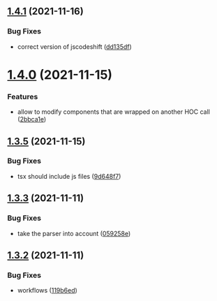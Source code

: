 ## [1.4.1](https://github.com/danielo515/codemods/compare/v1.4.0...v1.4.1) (2021-11-16)


### Bug Fixes

* correct version of jscodeshift ([dd135df](https://github.com/danielo515/codemods/commit/dd135df2469674af58611be363af946933134e38))



# [1.4.0](https://github.com/danielo515/codemods/compare/v1.3.5...v1.4.0) (2021-11-15)


### Features

* allow to modify components that are wrapped on another HOC call ([2bbca1e](https://github.com/danielo515/codemods/commit/2bbca1ece3ed7a8d70bcbbd41f10e3d1bd9b730e))



## [1.3.5](https://github.com/danielo515/codemods/compare/v1.3.3...v1.3.5) (2021-11-15)


### Bug Fixes

* tsx should include js files ([9d648f7](https://github.com/danielo515/codemods/commit/9d648f7fb3177aaec956bf219369ff2668378692))



## [1.3.3](https://github.com/danielo515/codemods/compare/v1.3.2...v1.3.3) (2021-11-11)


### Bug Fixes

* take the parser into account ([059258e](https://github.com/danielo515/codemods/commit/059258e227c7743cb278590d7d9f93b4d29d72a4))



## [1.3.2](https://github.com/danielo515/codemods/compare/v1.3.1...v1.3.2) (2021-11-11)


### Bug Fixes

* workflows ([119b6ed](https://github.com/danielo515/codemods/commit/119b6edfd835a16ccf78b9e62bbf7ab4ea71d48a))



